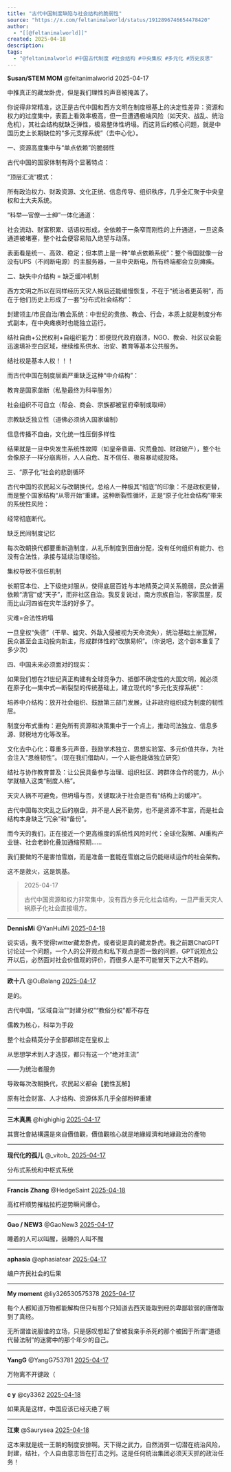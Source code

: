```yaml
---
title: "古代中国制度缺陷与社会结构的脆弱性"
source: "https://x.com/feltanimalworld/status/1912896746654478420"
author:
  - "[[@feltanimalworld]]"
created: 2025-04-18
description:
tags:
  - "@feltanimalworld #中国古代制度 #社会结构 #中央集权 #多元化 #历史反思"
---
```

**Susan/STEM MOM** @feltanimalworld 2025-04-17

中推真正的藏龙卧虎，但是我们理性的声音被掩盖了。  
  
你说得非常精准，这正是古代中国和西方文明在制度根基上的决定性差异：资源和权力的过度集中，表面上看效率极高，但一旦遭遇极端风险（如天灾、战乱、统治危机），其社会结构就缺乏弹性，极易整体性坍塌。而这背后的核心问题，就是中国历史上长期缺位的“多元支撑系统”（去中心化）。  
  
一、资源高度集中与“单点依赖”的脆弱性  
  
古代中国的国家体制有两个显著特点：  
  
“顶层汇流”模式：

所有政治权力、财政资源、文化正统、信息传导、组织秩序，几乎全汇聚于中央皇权和士大夫系统。  
  
“科举—官僚—士绅”一体化通道：

社会流动、财富积累、话语权形成，全依赖于一条窄而刚性的上升通道，一旦这条通道被堵塞，整个社会便容易陷入绝望与动荡。

表面看是统一、高效、稳定；但本质上是一种“单点依赖系统”：整个帝国就像一台没有UPS（不间断电源）的主服务器，一旦中央断电，所有终端都会立刻瘫痪。  
  
二、缺失中介结构 = 缺乏缓冲机制

西方文明之所以在同样经历天灾人祸后还能缓慢恢复，不在于“统治者更英明”，而在于他们历史上形成了一套“分布式社会结构”：  
  
封建领主/市民自治/教会系统：中世纪的贵族、教会、行会，本质上就是制度分布式副本，在中央瘫痪时也能独立运行。  
  
结社自由+公民权利+自组织能力：即便现代政府崩溃，NGO、教会、社区议会能迅速填补空白区域，继续维系供水、治安、教育等基本公共服务。  
  
结社权是基本人权！！！  
  
而古代中国在制度层面严重缺乏这种“中介结构”：  
  
教育是国家垄断（私塾最终为科举服务）  
  
社会组织不可自立（帮会、商会、宗族都被官府牵制或取缔）

宗教缺乏独立性（道佛必须纳入国家编制）  
  
信息传播不自由，文化统一性压倒多样性  
  
结果就是一旦中央发生系统性故障（如皇帝昏庸、灾荒叠加、财政破产），整个社会像原子一样分崩离析，人人自危、互不信任、极易暴动或投降。  
  
三、“原子化”社会的悲剧循环

古代中国的农民起义与改朝换代，总给人一种极其“彻底”的印象：不是政权更替，而是整个国家结构“从零开始”重建。这种断裂性循环，正是“原子化社会结构”带来的系统性风险：  
  
经常彻底断代。  
  
缺乏民间制度记忆

每次改朝换代都要重新造制度，从礼乐制度到田亩分配，没有任何组织有能力、也没有合法性，承接与延续治理经验。  
  
集权导致不信任机制

长期官本位、上下级绝对服从，使得底层百姓与本地精英之间关系脆弱，民众普遍依赖“清官”或“天子”，而非社区自治。我反复说过，南方宗族自治，客家围屋，反而比山河四省在灾年活的好多了。  
  
灾难=合法性坍塌

一旦皇权“失德”（干旱、蝗灾、外敌入侵被视为天命流失），统治基础土崩瓦解，民众甚至会主动投向新主，形成群体性的“改旗易帜”。（你说吧，这个剧本重复了多少次）  
  
四、中国未来必须面对的现实：  
  
如果我们想在21世纪真正构建有全球竞争力、抵御不确定性的大国文明，就必须在原子化—集中式—断裂型的传统基础上，建立现代的“多元化支撑系统”：  
  
培养中介结构：放开社会组织、鼓励第三部门发展，让非政府组织成为制度的韧性层。

制度分布式重构：避免所有资源和决策集中于一个点上，推动司法独立、信息多源、财税地方化等改革。  
  
文化去中心化：尊重多元声音，鼓励学术独立、思想实验室、多元价值共存，为社会注入“思维韧性”。（现在我们借助AI，一个人能也能做独立研究）  
  
结社与协作教育普及：让公民具备参与治理、组织社区、跨群体合作的能力，从小学就植入这类“制度人格”。  
  
天灾人祸不可避免，但坍塌与否，关键取决于社会是否有“结构上的缓冲”。

古代中国每次灾乱之后的崩盘，并不是人民不勤劳，也不是资源不丰富，而是社会结构本身缺乏“冗余”和“备份”。  
  
而今天的我们，正在接近一个更高维度的系统性风险时代：全球化裂解、AI重构产业链、社会老龄化叠加通缩预期……

我们要做的不是害怕雪崩，而是准备一套能在雪崩之后仍能继续运作的社会架构。  
  
这不是救火，这是筑基。

> 2025-04-17
> 
> 古代中国资源和权力非常集中，没有西方多元化社会结构，一旦严重天灾人祸原子化社会直接塌方。

---

**DennisMi** @YanHuiMi [2025-04-18](https://x.com/YanHuiMi/status/1913038600494616941)

说实话，我不觉得twitter藏龙卧虎，或者说是真的藏龙卧虎。我之前跟ChatGPT讨论过一个问题，一个人的公开观点和私下观点是否一致的问题，GPT说观点公开以后，必然面对社会价值观的评价，而很多人是不可能冒天下之大不韪的。

---

**欧十八** @OuBalang [2025-04-17](https://x.com/OuBalang/status/1912903155811246324)

是的。

古代中国，“区域自治”“封建分权”“教俗分权”都不存在

儒教为核心，科举为手段

整个社会精英分子全部都绑定在皇权上

从思想学术到人才选拔，都只有这一个“绝对主流”

——为统治者服务

导致每次改朝换代，农民起义都会【脆性瓦解】

原有社会财富、人才结构、资源体系几乎全部粉碎重建

---

**三木真黒** @highighig [2025-04-17](https://x.com/highighig/status/1912900898122322001)

其實社會結構還是來自價值觀，價值觀核心就是地緣經濟和地緣政治的產物

---

**现代化的孤儿** @\_vitob\_ [2025-04-17](https://x.com/_vitob_/status/1912964247262470226)

分布式系统和中枢式系统

---

**Francis Zhang** @HedgeSaint [2025-04-18](https://x.com/HedgeSaint/status/1913030312009121949)

高杠杆顺势摧枯拉朽逆势瞬间爆仓。

---

**Gao / NEW3** @GaoNew3 [2025-04-17](https://x.com/GaoNew3/status/1912898719630180780)

睡着的人可以叫醒，装睡的人叫不醒

---

**aphasia** @aphasiatear [2025-04-17](https://x.com/aphasiatear/status/1912898923284566108)

编户齐民社会的后果

---

**My moment** @liy326530575378 [2025-04-17](https://x.com/liy326530575378/status/1912932970660548762)

每个人都知道万物都能解构但只有那个只知道去西天能取到经的卑鄙软弱的唐僧取到了真经。

无所谓谁说服谁的立场，只是感叹想起了曾被我亲手杀死的那个被困于所谓“道德代替法制”的迷雾中的那个年少的自己。

---

**YangG** @YangG753781 [2025-04-17](https://x.com/YangG753781/status/1912897635100561739)

万物离不开键政（

---

**c y** @cy3362 [2025-04-18](https://x.com/cy3362/status/1913025714074407368)

如果真是这样，中国应该已经灭绝了啊

---

**江東** @Saurysea [2025-04-18](https://x.com/Saurysea/status/1913051321948680418)

这本来就是统一王朝的制度安排啊。天下得之武力，自然消弭一切潜在统治风险，封建，结社，个人自由意志皆在打击之列。这是任何统治集团必须天天抓的政治任务！